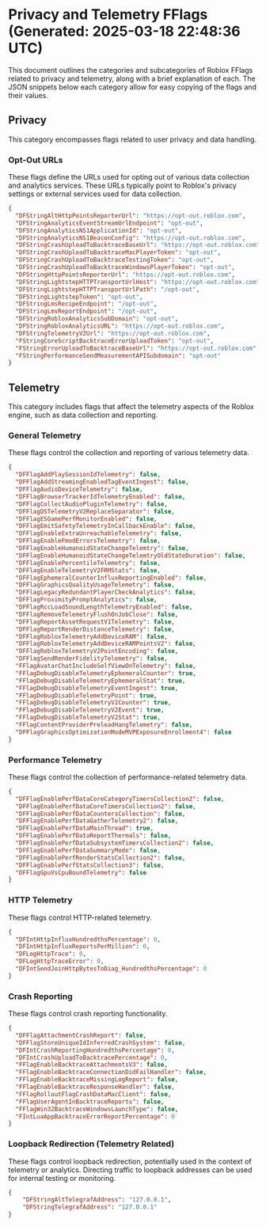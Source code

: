 # Privacy and Telemetry FFlags (Generated: 2025-03-18 22:48:36 UTC)

This document outlines the categories and subcategories of Roblox FFlags related to privacy and telemetry, along with a brief explanation of each. The JSON snippets below each category allow for easy copying of the flags and their values.

## Privacy

This category encompasses flags related to user privacy and data handling.

### Opt-Out URLs

These flags define the URLs used for opting out of various data collection and analytics services. These URLs typically point to Roblox's privacy settings or external services used for data collection.

```json
{
  "DFStringAltHttpPointsReporterUrl": "https://opt-out.roblox.com",
  "DFStringAnalyticsEventStreamUrlEndpoint": "opt-out",
  "DFStringAnalyticsNS1ApplicationId": "opt-out",
  "DFStringAnalyticsNS1BeaconConfig": "https://opt-out.roblox.com",
  "DFStringCrashUploadToBacktraceBaseUrl": "https://opt-out.roblox.com",
  "DFStringCrashUploadToBacktraceMacPlayerToken": "opt-out",
  "DFStringCrashUploadToBacktraceTestingToken": "opt-out",
  "DFStringCrashUploadToBacktraceWindowsPlayerToken": "opt-out",
  "DFStringHttpPointsReporterUrl": "https://opt-out.roblox.com",
  "DFStringLightstepHTTPTransportUrlHost": "https://opt-out.roblox.com",
  "DFStringLightstepHTTPTransportUrlPath": "/opt-out",
  "DFStringLightstepToken": "opt-out",
  "DFStringLmsRecipeEndpoint": "/opt-out",
  "DFStringLmsReportEndpoint": "/opt-out",
  "DFStringRobloxAnalyticsSubDomain": "opt-out",
  "DFStringRobloxAnalyticsURL": "https://opt-out.roblox.com",
  "DFStringTelemetryV2Url": "https://opt-out.roblox.com",
  "FStringCoreScriptBacktraceErrorUploadToken": "opt-out",
  "FStringErrorUploadToBacktraceBaseUrl": "https://opt-out.roblox.com",
  "FStringPerformanceSendMeasurementAPISubdomain": "opt-out"
}
```

## Telemetry

This category includes flags that affect the telemetry aspects of the Roblox engine, such as data collection and reporting.

### General Telemetry

These flags control the collection and reporting of various telemetry data.

```json
{
  "DFFlagAddPlaySessionIdTelemetry": false,
  "DFFlagAddStreamingEnabledTagEventIngest": false,
  "DFFlagAudioDeviceTelemetry": false,
  "DFFlagBrowserTrackerIdTelemetryEnabled": false,
  "DFFlagCollectAudioPluginTelemetry": false,
  "DFFlagDSTelemetryV2ReplaceSeparator": false,
  "DFFlagESGamePerfMonitorEnabled": false,
  "DFFlagEmitSafetyTelemetryInCallbackEnable": false,
  "DFFlagEnableExtraUnreachableTelemetry": false,
  "DFFlagEnableFmodErrorsTelemetry": false,
  "DFFlagEnableHumanoidStateChangeTelemtry": false,
  "DFFlagEnableHumanoidStateChangeTelemtryOldStateDuration": false,
  "DFFlagEnablePercentileTelemetry": false,
  "DFFlagEnableTelemetryV2FRMStats": false,
  "DFFlagEphemeralCounterInfluxReportingEnabled": false,
  "DFFlagGraphicsQualityUsageTelemetry": false,
  "DFFlagLegacyRedundantPlayerCheckAnalytics": false,
  "DFFlagProximityPromptAnalytics": false,
  "DFFlagRccLoadSoundLengthTelemetryEnabled": false,
  "DFFlagRemoveTelemetryFlushOnJobClose": false,
  "DFFlagReportAssetRequestV1Telemetry": false,
  "DFFlagReportRenderDistanceTelemetry": false,
  "DFFlagRobloxTelemetryAddDeviceRAM": false,
  "DFFlagRobloxTelemetryAddDeviceRAMPointsV2": false,
  "DFFlagRobloxTelemetryV2PointEncoding": false,
  "DFFlagSendRenderFidelityTelemetry": false,
  "FFlagAvatarChatIncludeSelfViewOnTelemetry": false,
  "FFlagDebugDisableTelemetryEphemeralCounter": true,
  "FFlagDebugDisableTelemetryEphemeralStat": true,
  "FFlagDebugDisableTelemetryEventIngest": true,
  "FFlagDebugDisableTelemetryPoint": true,
  "FFlagDebugDisableTelemetryV2Counter": true,
  "FFlagDebugDisableTelemetryV2Event": true,
  "FFlagDebugDisableTelemetryV2Stat": true,
  "FFlagContentProviderPreloadHangTelemetry": false,
  "DFFlagGraphicsOptimizationModeMVPExposureEnrollment4": false
}
```

### Performance Telemetry

These flags control the collection of performance-related telemetry data.

```json
{
  "DFFlagEnablePerfDataCoreCategoryTimersCollection2": false,
  "DFFlagEnablePerfDataCoreTimersCollection2": false,
  "DFFlagEnablePerfDataCountersCollection": false,
  "DFFlagEnablePerfDataGatherTelemetry2": false,
  "DFFlagEnablePerfDataMainThread": true,
  "DFFlagEnablePerfDataReportThermals": false,
  "DFFlagEnablePerfDataSubsystemTimersCollection2": false,
  "DFFlagEnablePerfDataSummaryMode": false,
  "DFFlagEnablePerfRenderStatsCollection2": false,
  "DFFlagEnablePerfStatsCollection3": false,
  "DFFlagGpuVsCpuBoundTelemetry": false
}
```

### HTTP Telemetry

These flags control HTTP-related telemetry.

```json
{
  "DFIntHttpInfluxHundredthsPercentage": 0,
  "DFIntHttpInfluxReportsPerMillion": 0,
  "DFLogHttpTrace": 0,
  "DFLogHttpTraceError": 0,
  "DFIntSendJoinHttpBytesToDiag_HundredthsPercentage": 0
}
```

### Crash Reporting

These flags control crash reporting functionality.

```json
{
  "DFFlagAttachmentCrashReport": false,
  "DFFlagStoreUniqueIdInferredCrashSystem": false,
  "DFIntCrashReportingHundredthsPercentage": 0,
  "DFIntCrashUploadToBacktracePercentage": 0,
  "FFlagEnableBacktraceAttachmentsV3": false,
  "FFlagEnableBacktraceConnectionDidFailHandler": false,
  "FFlagEnableBacktraceMissingLogReport": false,
  "FFlagEnableBacktraceResponseHandler": false,
  "FFlagRolloutFlagCrashDataMacClient": false,
  "FFlagUserAgentInBacktraceReports": false,
  "FFlagWin32BacktraceWindowsLaunchType": false,
  "FIntLuaAppBacktraceErrorReportPercentage": 0
}
```

### Loopback Redirection (Telemetry Related)

These flags control loopback redirection, potentially used in the context of telemetry or analytics.  Directing traffic to loopback addresses can be used for internal testing or monitoring.

```json
{
    "DFStringAltTelegrafAddress": "127.0.0.1",
    "DFStringTelegrafAddress": "127.0.0.1"
}
```
